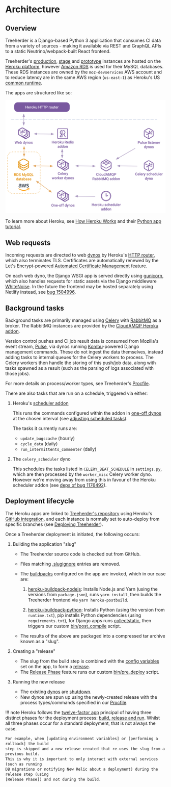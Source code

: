 # Architecture

## Overview

Treeherder is a Django-based Python 3 application that consumes CI data from a variety of
sources - making it available via REST and GraphQL APIs to a static Neutrino/webpack-built
React frontend.

Treeherder's [production], [stage] and [prototype] instances are hosted on the [Heroku platform],
however [Amazon RDS] is used for their MySQL databases. These RDS instances are owned by the
`moz-devservices` AWS account and to reduce latency are in the same AWS region (`us-east-1`) as
Heroku's US [common runtime].

[production]: https://treeherder.mozilla.org
[stage]: https://treeherder.allizom.org
[prototype]: https://treeherder-prototype.herokuapp.com
[heroku platform]: https://www.heroku.com
[amazon rds]: https://aws.amazon.com/rds/
[common runtime]: https://devcenter.heroku.com/articles/dyno-runtime

The apps are structured like so:

<!--
Diagram exported from:
https://docs.google.com/drawings/d/1Zv8zbdVkpIf8FiDvfc1AaTRhEJed8Pwe7kwAgkTS1zQ/edit
-->

![Architecture Diagram](architecture_diagram.svg)

To learn more about Heroku, see [How Heroku Works] and their [Python app tutorial].

[how heroku works]: https://devcenter.heroku.com/articles/how-heroku-works
[python app tutorial]: https://devcenter.heroku.com/articles/getting-started-with-python

## Web requests

Incoming requests are directed to web [dynos] by Heroku's [HTTP router], which also
terminates TLS. Certificates are automatically renewed by the Let's Encrypt-powered
[Automated Certificate Management] feature.

On each web dyno, the Django WSGI app is served directly using [gunicorn], which also
handles requests for static assets via the Django middleware [WhiteNoise]. In the future
the frontend may be hosted separately using Netlify instead, see [bug 1504996].

[dynos]: https://devcenter.heroku.com/articles/dynos
[http router]: https://devcenter.heroku.com/articles/http-routing
[automated certificate management]: https://devcenter.heroku.com/articles/automated-certificate-management
[gunicorn]: https://gunicorn.org
[whitenoise]: http://whitenoise.evans.io
[bug 1504996]: https://bugzilla.mozilla.org/show_bug.cgi?id=1504996

## Background tasks

Background tasks are primarily managed using [Celery] with [RabbitMQ] as a broker.
The RabbitMQ instances are provided by the [CloudAMQP Heroku addon].

Version control pushes and CI job result data is consumed from Mozilla's event stream, [Pulse],
via dynos running [Kombu]-powered Django management commands. These do not ingest the data
themselves, instead adding tasks to internal queues for the Celery workers to process.
The Celery workers then handle the storing of this push/job data, along with tasks spawned
as a result (such as the parsing of logs associated with those jobs).

For more details on process/worker types, see Treeherder's [Procfile].

There are also tasks that are run on a schedule, triggered via either:

1. Heroku's [scheduler addon]

   This runs the commands configured within the addon in [one-off dynos] at the chosen
   interval (see [adjusting scheduled tasks]).

   The tasks it currently runs are:

   - `update_bugscache` (hourly)
   - `cycle_data` (daily)
   - `run_intermittents_commenter` (daily)

2. The `celery_scheduler` dyno

   This schedules the tasks listed in `CELERY_BEAT_SCHEDULE` in `settings.py`, which are
   then processed by the `worker_misc` Celery worker dyno. However we're moving away from
   using this in favour of the Heroku scheduler addon (see [deps of bug 1176492]).

[celery]: http://celeryproject.org
[rabbitmq]: https://www.rabbitmq.com
[cloudamqp heroku addon]: https://elements.heroku.com/addons/cloudamqp
[pulse]: https://wiki.mozilla.org/Auto-tools/Projects/Pulse
[kombu]: https://kombu.readthedocs.io
[procfile]: https://github.com/mozilla/treeherder/blob/master/Procfile
[scheduler addon]: https://devcenter.heroku.com/articles/scheduler
[adjusting scheduled tasks]: administration.md#adjusting-scheduled-tasks
[one-off dynos]: https://devcenter.heroku.com/articles/one-off-dynos
[deps of bug 1176492]: https://bugzilla.mozilla.org/showdependencytree.cgi?id=1176492&hide_resolved=1

## Deployment lifecycle

The Heroku apps are linked to [Treeherder's repository] using Heroku's [GitHub integration],
and each instance is normally set to auto-deploy from specific branches (see
[Deploying Treeherder]).

[treeherder's repository]: https://github.com/mozilla/treeherder
[github integration]: https://devcenter.heroku.com/articles/github-integration
[deploying treeherder]: administration.md#deploying-treeherder

Once a Treeherder deployment is initiated, the following occurs:

1. Building the application "slug"

   - The Treeherder source code is checked out from GitHub.
   - Files matching [.slugignore] entries are removed.
   - The [buildpacks] configured on the app are invoked, which in our case are:

     1. [heroku-buildpack-nodejs]: Installs Node.js and Yarn (using the versions from
        `package.json`), runs `yarn install`, then builds the Treeherder frontend via
        `yarn heroku-postbuild`.

     2. [heroku-buildpack-python]: Installs Python (using the version from `runtime.txt`),
        pip installs Python dependencies (using `requirements.txt`), for Django apps runs
        [collectstatic], then triggers our custom [bin/post_compile] script.

   - The results of the above are packaged into a compressed tar archive known as a "slug".

2. Creating a "release"

   - The slug from the build step is combined with the [config variables] set on the app,
     to form a [release].
   - The [Release Phase] feature runs our custom [bin/pre_deploy] script.

3. Running the new release

   - The existing [dynos] are [shutdown].
   - New dynos are spun up using the newly-created release with the process types/commands
     specified in our [Procfile].

[.slugignore]: https://devcenter.heroku.com/articles/slug-compiler#ignoring-files-with-slugignore
[buildpacks]: https://devcenter.heroku.com/articles/buildpacks
[heroku-buildpack-nodejs]: https://github.com/heroku/heroku-buildpack-nodejs
[heroku-buildpack-python]: https://github.com/heroku/heroku-buildpack-python
[collectstatic]: https://docs.djangoproject.com/en/2.1/ref/contrib/staticfiles/#collectstatic
[bin/post_compile]: https://github.com/mozilla/treeherder/blob/master/bin/post_compile
[config variables]: https://devcenter.heroku.com/articles/config-vars
[release]: https://devcenter.heroku.com/articles/releases
[release phase]: https://devcenter.heroku.com/articles/release-phase
[bin/pre_deploy]: https://github.com/mozilla/treeherder/blob/master/bin/pre_deploy
[shutdown]: https://devcenter.heroku.com/articles/dynos#shutdown

<!-- prettier-ignore -->
!!! note
    Heroku follows the [twelve-factor app] principal of having three distinct phases
    for the deployment process: [build, release and run]. Whilst all three phases occur
    for a standard deployment, that is not always the case.

    For example, when [updating environment variables] or [performing a rollback] the build
    step is skipped and a new release created that re-uses the slug from a previous build.
    This is why it is important to only interact with external services (such as running
    DB migrations or notifying New Relic about a deployment) during the release step (using
    [Release Phase]) and not during the build.

[twelve-factor app]: https://12factor.net
[build, release and run]: https://devcenter.heroku.com/articles/runtime-principles#build-release-run
[updating environment variables]: administration.md#environment-variables
[performing a rollback]: administration.md#reverting-deployments
